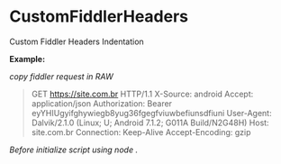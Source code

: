 # CustomFiddlerHeaders
Custom Fiddler Headers Indentation


**Example:**

*copy fiddler request in RAW*

> GET https://site.com.br HTTP/1.1
X-Source: android
Accept: application/json
Authorization: Bearer eyYHIUgyifghywiegb8yug36fgegfviuwbefiunsdfiuni
User-Agent: Dalvik/2.1.0 (Linux; U; Android 7.1.2; G011A Build/N2G48H)
Host: site.com.br
Connection: Keep-Alive
Accept-Encoding: gzip

*Before initialize script using node .*
